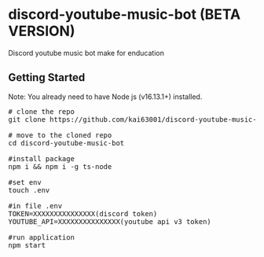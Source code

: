 # discord-youtube-music-bot (BETA VERSION)

Discord youtube music bot make for enducation

## Getting Started
Note: You already need to have Node js (v16.13.1+) installed.
<pre>
# clone the repo
git clone https://github.com/kai63001/discord-youtube-music-bot

# move to the cloned repo
cd discord-youtube-music-bot

#install package
npm i && npm i -g ts-node

#set env
touch .env

#in file .env
TOKEN=XXXXXXXXXXXXXXX(discord token)
YOUTUBE_API=XXXXXXXXXXXXXXX(youtube api v3 token)

#run application
npm start
</pre>
